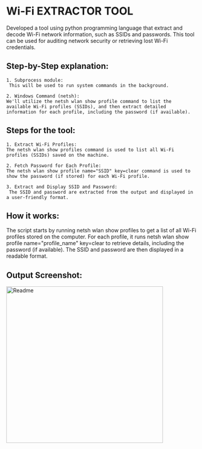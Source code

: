 
# Wi-Fi EXTRACTOR TOOL

Developed a tool using python programming language that extract and decode Wi-Fi network information, such as SSIDs and passwords. This tool can be used for auditing network security or retrieving lost Wi-Fi credentials.




## Step-by-Step explanation:

    1. Subprocess module:
     This will be used to run system commands in the background.

    2. Windows Command (netsh): 
    We'll utilize the netsh wlan show profile command to list the available Wi-Fi profiles (SSIDs), and then extract detailed information for each profile, including the password (if available).


## Steps for the tool:

    1. Extract Wi-Fi Profiles:
    The netsh wlan show profiles command is used to list all Wi-Fi profiles (SSIDs) saved on the machine.

    2. Fetch Password for Each Profile: 
    The netsh wlan show profile name="SSID" key=clear command is used to show the password (if stored) for each Wi-Fi profile.

    3. Extract and Display SSID and Password:
     The SSID and password are extracted from the output and displayed in a user-friendly format.


## How it works:

The script starts by running netsh wlan show profiles to get a list of all Wi-Fi profiles stored on the computer. For each profile, it runs netsh wlan show profile name="profile_name" key=clear to retrieve details, including the password (if available).
The SSID and password are then displayed in a readable format.


## Output Screenshot:


<img width="414" alt="Readme" src="https://github.com/user-attachments/assets/933e3d9a-8a41-4d00-9f8d-1d847b6cd2f0">




